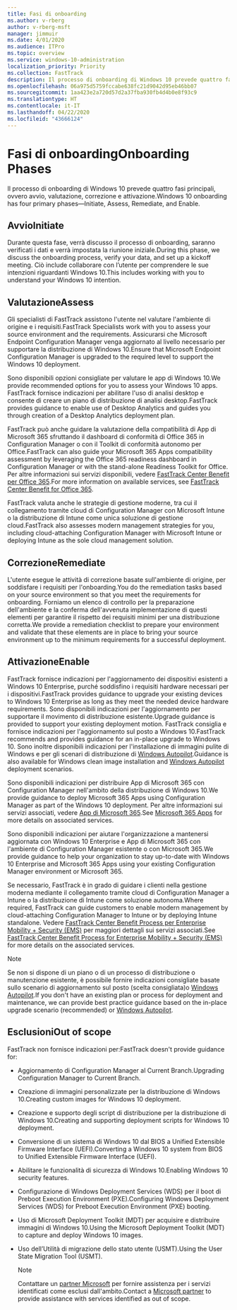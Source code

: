 ```yaml
---
title: Fasi di onboarding
ms.author: v-rberg
author: v-rberg-msft
manager: jimmuir
ms.date: 4/01/2020
ms.audience: ITPro
ms.topic: overview
ms.service: windows-10-administration
localization_priority: Priority
ms.collection: FastTrack
description: Il processo di onboarding di Windows 10 prevede quattro fasi principali, ovvero avvio, valutazione, correzione e attivazione.
ms.openlocfilehash: 06a975d5759fccabe638fc21d9042d95eb46bb07
ms.sourcegitcommit: 1aa423e2a720d57d2a37fba930fb4d4b0e8f93c9
ms.translationtype: HT
ms.contentlocale: it-IT
ms.lasthandoff: 04/22/2020
ms.locfileid: "43666124"
---
```

# <a name="onboarding-phases"></a><span data-ttu-id="b0f6f-103">Fasi di onboarding</span><span class="sxs-lookup"><span data-stu-id="b0f6f-103">Onboarding Phases</span></span>

<span data-ttu-id="b0f6f-104">Il processo di onboarding di Windows 10 prevede quattro fasi principali, ovvero avvio, valutazione, correzione e attivazione.</span><span class="sxs-lookup"><span data-stu-id="b0f6f-104">Windows 10 onboarding has four primary phases—Initiate, Assess, Remediate, and Enable.</span></span>

## <a name="initiate"></a><span data-ttu-id="b0f6f-105">Avvio</span><span class="sxs-lookup"><span data-stu-id="b0f6f-105">Initiate</span></span>

<span data-ttu-id="b0f6f-106">Durante questa fase, verrà discusso il processo di onboarding, saranno verificati i dati e verrà impostata la riunione iniziale.</span><span class="sxs-lookup"><span data-stu-id="b0f6f-106">During this phase, we discuss the onboarding process, verify your data, and set up a kickoff meeting.</span></span> <span data-ttu-id="b0f6f-107">Ciò include collaborare con l’utente per comprendere le sue intenzioni riguardanti Windows 10.</span><span class="sxs-lookup"><span data-stu-id="b0f6f-107">This includes working with you to understand your Windows 10 intention.</span></span>

## <a name="assess"></a><span data-ttu-id="b0f6f-108">Valutazione</span><span class="sxs-lookup"><span data-stu-id="b0f6f-108">Assess</span></span>

<span data-ttu-id="b0f6f-109">Gli specialisti di FastTrack assistono l'utente nel valutare l'ambiente di origine e i requisiti.</span><span class="sxs-lookup"><span data-stu-id="b0f6f-109">FastTrack Specialists work with you to assess your source environment and the requirements.</span></span> <span data-ttu-id="b0f6f-110">Assicurarsi che Microsoft Endpoint Configuration Manager venga aggiornato al livello necessario per supportare la distribuzione di Windows 10.</span><span class="sxs-lookup"><span data-stu-id="b0f6f-110">Ensure that Microsoft Endpoint Configuration Manager is upgraded to the required level to support the Windows 10 deployment.</span></span> 

<span data-ttu-id="b0f6f-111">Sono disponibili opzioni consigliate per valutare le app di Windows 10.</span><span class="sxs-lookup"><span data-stu-id="b0f6f-111">We provide recommended options for you to assess your Windows 10 apps.</span></span> <span data-ttu-id="b0f6f-112">FastTrack fornisce indicazioni per abilitare l'uso di analisi desktop e consente di creare un piano di distribuzione di analisi desktop.</span><span class="sxs-lookup"><span data-stu-id="b0f6f-112">FastTrack provides guidance to enable use of Desktop Analytics and guides you through creation of a Desktop Analytics deployment plan.</span></span>

<span data-ttu-id="b0f6f-113">FastTrack può anche guidare la valutazione della compatibilità di App di Microsoft 365 sfruttando il dashboard di conformità di Office 365 in Configuration Manager o con il Toolkit di conformità autonomo per Office.</span><span class="sxs-lookup"><span data-stu-id="b0f6f-113">FastTrack can also guide your Microsoft 365 Apps compatibility assessment by leveraging the Office 365 readiness dashboard in Configuration Manager or with the stand-alone Readiness Toolkit for Office.</span></span> <span data-ttu-id="b0f6f-114">Per altre informazioni sui servizi disponibili, vedere [FastTrack Center Benefit per Office 365](O365-fasttrack-benefit-for-office-365.md).</span><span class="sxs-lookup"><span data-stu-id="b0f6f-114">For more information on available services, see [FastTrack Center Benefit for Office 365](O365-fasttrack-benefit-for-office-365.md).</span></span> 

<span data-ttu-id="b0f6f-115">FastTrack valuta anche le strategie di gestione moderne, tra cui il collegamento tramite cloud di Configuration Manager con Microsoft Intune o la distribuzione di Intune come unica soluzione di gestione cloud.</span><span class="sxs-lookup"><span data-stu-id="b0f6f-115">FastTrack also assesses modern management strategies for you, including cloud-attaching Configuration Manager with Microsoft Intune or deploying Intune as the sole cloud management solution.</span></span>

## <a name="remediate"></a><span data-ttu-id="b0f6f-116">Correzione</span><span class="sxs-lookup"><span data-stu-id="b0f6f-116">Remediate</span></span>

<span data-ttu-id="b0f6f-117">L'utente esegue le attività di correzione basate sull'ambiente di origine, per soddisfare i requisiti per l'onboarding.</span><span class="sxs-lookup"><span data-stu-id="b0f6f-117">You do the remediation tasks based on your source environment so that you meet the requirements for onboarding.</span></span> <span data-ttu-id="b0f6f-118">Forniamo un elenco di controllo per la preparazione dell'ambiente e la conferma dell'avvenuta implementazione di questi elementi per garantire il rispetto dei requisiti minimi per una distribuzione corretta.</span><span class="sxs-lookup"><span data-stu-id="b0f6f-118">We provide a remediation checklist to prepare your environment and validate that these elements are in place to bring your source environment up to the minimum requirements for a successful deployment.</span></span> 

## <a name="enable"></a><span data-ttu-id="b0f6f-119">Attivazione</span><span class="sxs-lookup"><span data-stu-id="b0f6f-119">Enable</span></span>

<span data-ttu-id="b0f6f-120">FastTrack fornisce indicazioni per l'aggiornamento dei dispositivi esistenti a Windows 10 Enterprise, purché soddisfino i requisiti hardware necessari per i dispositivi.</span><span class="sxs-lookup"><span data-stu-id="b0f6f-120">FastTrack provides guidance to upgrade your existing devices to Windows 10 Enterprise as long as they meet the needed device hardware requirements.</span></span> <span data-ttu-id="b0f6f-121">Sono disponibili indicazioni per l'aggiornamento per supportare il movimento di distribuzione esistente.</span><span class="sxs-lookup"><span data-stu-id="b0f6f-121">Upgrade guidance is provided to support your existing deployment motion.</span></span> <span data-ttu-id="b0f6f-122">FastTrack consiglia e fornisce indicazioni per l'aggiornamento sul posto a Windows 10.</span><span class="sxs-lookup"><span data-stu-id="b0f6f-122">FastTrack recommends and provides guidance for an in-place upgrade to Windows 10.</span></span> <span data-ttu-id="b0f6f-123">Sono inoltre disponibili indicazioni per l'installazione di immagini pulite di Windows e per gli scenari di distribuzione di [Windows Autopilot](EMS-onboarding-phases.md#windows-autopilot).</span><span class="sxs-lookup"><span data-stu-id="b0f6f-123">Guidance is also available for Windows clean image installation and [Windows Autopilot](EMS-onboarding-phases.md#windows-autopilot) deployment scenarios.</span></span> 

<span data-ttu-id="b0f6f-124">Sono disponibili indicazioni per distribuire App di Microsoft 365 con Configuration Manager nell'ambito della distribuzione di Windows 10.</span><span class="sxs-lookup"><span data-stu-id="b0f6f-124">We provide guidance to deploy Microsoft 365 Apps using Configuration Manager as part of the Windows 10 deployment.</span></span> <span data-ttu-id="b0f6f-125">Per altre informazioni sui servizi associati, vedere [App di Microsoft 365](O365-onboarding-and-migration.md#microsoft-365-apps).</span><span class="sxs-lookup"><span data-stu-id="b0f6f-125">See [Microsoft 365 Apps](O365-onboarding-and-migration.md#microsoft-365-apps) for more details on associated services.</span></span>

<span data-ttu-id="b0f6f-126">Sono disponibili indicazioni per aiutare l'organizzazione a mantenersi aggiornata con Windows 10 Enterprise e App di Microsoft 365 con l'ambiente di Configuration Manager esistente o con Microsoft 365.</span><span class="sxs-lookup"><span data-stu-id="b0f6f-126">We provide guidance to help your organization to stay up-to-date with Windows 10 Enterprise and Microsoft 365 Apps using your existing Configuration Manager environment or Microsoft 365.</span></span>

<span data-ttu-id="b0f6f-127">Se necessario, FastTrack è in grado di guidare i clienti nella gestione moderna mediante il collegamento tramite cloud di Configuration Manager a Intune o la distribuzione di Intune come soluzione autonoma.</span><span class="sxs-lookup"><span data-stu-id="b0f6f-127">Where required, FastTrack can guide customers to enable modern management by cloud-attaching Configuration Manager to Intune or by deploying Intune standalone.</span></span> <span data-ttu-id="b0f6f-128">Vedere [FastTrack Center Benefit Process per Enterprise Mobility + Security (EMS)](EMS-fasttrack-process.md) per maggiori dettagli sui servizi associati.</span><span class="sxs-lookup"><span data-stu-id="b0f6f-128">See [FastTrack Center Benefit Process for Enterprise Mobility + Security (EMS)](EMS-fasttrack-process.md) for more details on the associated services.</span></span>

> [!NOTE]
> <span data-ttu-id="b0f6f-129">Se non si dispone di un piano o di un processo di distribuzione o manutenzione esistente, è possibile fornire indicazioni consigliate basate sullo scenario di aggiornamento sul posto (scelta consigliata)o [Windows Autopilot](EMS-onboarding-phases.md#windows-autopilot).</span><span class="sxs-lookup"><span data-stu-id="b0f6f-129">If you don't have an existing plan or process for deployment and maintenance, we can provide best practice guidance based on the in-place upgrade scenario (recommended) or [Windows Autopilot](EMS-onboarding-phases.md#windows-autopilot).</span></span>

## <a name="out-of-scope"></a><span data-ttu-id="b0f6f-130">Esclusioni</span><span class="sxs-lookup"><span data-stu-id="b0f6f-130">Out of scope</span></span>

<span data-ttu-id="b0f6f-131">FastTrack non fornisce indicazioni per:</span><span class="sxs-lookup"><span data-stu-id="b0f6f-131">FastTrack doesn't provide guidance for:</span></span>

- <span data-ttu-id="b0f6f-132">Aggiornamento di Configuration Manager al Current Branch.</span><span class="sxs-lookup"><span data-stu-id="b0f6f-132">Upgrading Configuration Manager to Current Branch.</span></span>
- <span data-ttu-id="b0f6f-133">Creazione di immagini personalizzate per la distribuzione di Windows 10.</span><span class="sxs-lookup"><span data-stu-id="b0f6f-133">Creating custom images for Windows 10 deployment.</span></span>
- <span data-ttu-id="b0f6f-134">Creazione e supporto degli script di distribuzione per la distribuzione di Windows 10.</span><span class="sxs-lookup"><span data-stu-id="b0f6f-134">Creating and supporting deployment scripts for Windows 10 deployment.</span></span>
- <span data-ttu-id="b0f6f-135">Conversione di un sistema di Windows 10 dal BIOS a Unified Extensible Firmware Interface (UEFI).</span><span class="sxs-lookup"><span data-stu-id="b0f6f-135">Converting a Windows 10 system from BIOS to Unified Extensible Firmware Interface (UEFI).</span></span>
- <span data-ttu-id="b0f6f-136">Abilitare le funzionalità di sicurezza di Windows 10.</span><span class="sxs-lookup"><span data-stu-id="b0f6f-136">Enabling Windows 10 security features.</span></span> 
- <span data-ttu-id="b0f6f-137">Configurazione di Windows Deployment Services (WDS) per il boot di Preboot Execution Environment (PXE).</span><span class="sxs-lookup"><span data-stu-id="b0f6f-137">Configuring Windows Deployment Services (WDS) for Preboot Execution Environment (PXE) booting.</span></span>
- <span data-ttu-id="b0f6f-138">Uso di Microsoft Deployment Toolkit (MDT) per acquisire e distribuire immagini di Windows 10.</span><span class="sxs-lookup"><span data-stu-id="b0f6f-138">Using the Microsoft Deployment Toolkit (MDT) to capture and deploy Windows 10 images.</span></span>
- <span data-ttu-id="b0f6f-139">Uso dell’Utilità di migrazione dello stato utente (USMT).</span><span class="sxs-lookup"><span data-stu-id="b0f6f-139">Using the User State Migration Tool (USMT).</span></span>

  > [!NOTE]
  > <span data-ttu-id="b0f6f-140">Contattare un [partner Microsoft](https://go.microsoft.com/fwlink/?linkid=2080150) per fornire assistenza per i servizi identificati come esclusi dall'ambito.</span><span class="sxs-lookup"><span data-stu-id="b0f6f-140">Contact a [Microsoft partner](https://go.microsoft.com/fwlink/?linkid=2080150) to provide assistance with services identified as out of scope.</span></span>

 